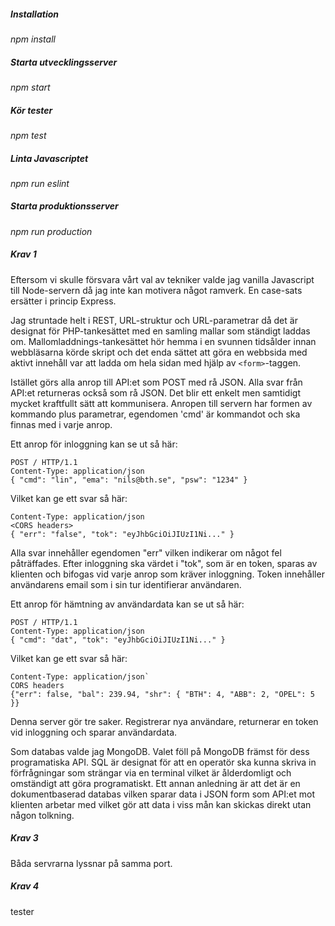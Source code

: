 
##### Installation
*npm install*

##### Starta utvecklingsserver
*npm start*

##### Kör tester
*npm test*

##### Linta Javascriptet
*npm run eslint*

##### Starta produktionsserver
*npm run production*


##### Krav 1

Eftersom vi skulle försvara vårt val av tekniker valde jag vanilla Javascript
till Node-servern då jag inte kan motivera något ramverk.
En case-sats ersätter i princip Express.

Jag struntade helt i REST, URL-struktur och URL-parametrar då det är designat för
PHP-tankesättet med en samling mallar som ständigt laddas om.
Mallomladdnings-tankesättet hör hemma i en svunnen tidsålder innan webbläsarna
körde skript och det enda sättet att göra en webbsida med aktivt innehåll
var att ladda om hela sidan med hjälp av `<form>`-taggen.

Istället görs alla anrop till API:et som POST med rå JSON.
Alla svar från API:et returneras också som rå JSON.
Det blir ett enkelt men samtidigt mycket kraftfullt sätt att kommunisera.
Anropen till servern har formen av kommando plus parametrar, egendomen 'cmd'
är kommandot och ska finnas med i varje anrop.

Ett anrop för inloggning kan se ut så här:

```
POST / HTTP/1.1
Content-Type: application/json
{ "cmd": "lin", "ema": "nils@bth.se", "psw": "1234" }
```

Vilket kan ge ett svar så här:

```
Content-Type: application/json
<CORS headers>
{ "err": "false", "tok": "eyJhbGciOiJIUzI1Ni..." }
```

Alla svar innehåller egendomen "err" vilken indikerar om något fel påträffades.
Efter inloggning ska värdet i "tok", som är en token, sparas av klienten och
bifogas vid varje anrop som kräver inloggning.
Token innehåller användarens email som i sin tur identifierar användaren.

Ett anrop för hämtning av användardata kan se ut så här:

```
POST / HTTP/1.1
Content-Type: application/json
{ "cmd": "dat", "tok": "eyJhbGciOiJIUzI1Ni..." }
```

Vilket kan ge ett svar så här:

```
Content-Type: application/json`
CORS headers
{"err": false, "bal": 239.94, "shr": { "BTH": 4, "ABB": 2, "OPEL": 5 }}
```

Denna server gör tre saker. Registrerar nya användare, returnerar en token
vid inloggning och sparar användardata.

Som databas valde jag MongoDB.
Valet föll på MongoDB främst för dess programatiska API.
SQL är designat för att en operatör ska kunna skriva in förfrågningar som
strängar via en terminal vilket är ålderdomligt och omständigt att göra programatiskt.
Ett annan anledning är att det är en dokumentbaserad databas vilken sparar
data i JSON form som API:et mot klienten arbetar med vilket gör att data
i viss mån kan skickas direkt utan någon tolkning.



##### Krav 3

Båda servrarna lyssnar på samma port.

##### Krav 4

tester
